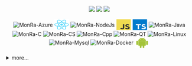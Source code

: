 <!--Hello
<h2><img src="https://emojis.slackmojis.com/emojis/images/1531849430/4246/blob-sunglasses.gif?1531849430" width="30"/> Hi 👋 , I'm MonRá! <img src="https://media.giphy.com/media/12oufCB0MyZ1Go/giphy.gif" width="50"></h2>
-->

<div>
  </p>
  <div align="center">
   <a href="https://www.facebook.com/ramon.chaib" target="_blank"><img src="https://img.shields.io/badge/-Facebook-%230077B5?style=for-the-badge&logo=facebook&logoColor=white" target="_blank"></a> 
  <a href="https://www.instagram.com/monrapps/" target="_blank"><img src="https://img.shields.io/badge/-Instagram-%23E4405F?style=for-the-badge&logo=instagram&logoColor=white" target="_blank"></a>
  <a href="https://www.linkedin.com/in/ramon-chaib-27007635/" target="_blank"><img src="https://img.shields.io/badge/-LinkedIn-%230077B5?style=for-the-badge&logo=linkedin&logoColor=white" target="_blank"></a>   
</div>
  
 <div style="display: inline_block" align="center"><br>
  <img align="center" alt="MonRa-Azure" height="30" width="40" src="https://cdn.jsdelivr.net/gh/devicons/devicon/icons/azure/azure-original.svg">
  <img align="center" alt="MonRa-React" height="30" width="40" src="https://raw.githubusercontent.com/devicons/devicon/master/icons/react/react-original.svg">
  <img align="center" alt="MonRa-NodeJs" height="30" width="40" src="https://cdn.jsdelivr.net/gh/devicons/devicon/icons/nodejs/nodejs-original.svg">
  <img align="center" alt="MonRa-Js" height="30" width="40" src="https://raw.githubusercontent.com/devicons/devicon/master/icons/javascript/javascript-original.svg">     <img align="center" alt="MonRa-Ts" height="30" width="40" src="https://raw.githubusercontent.com/devicons/devicon/master/icons/typescript/typescript-original.svg">
  <img align="center" alt="MonRa-Java" height="30" width="40" src="https://cdn.jsdelivr.net/gh/devicons/devicon/icons/java/java-original.svg">
  <img align="center" alt="MonRa-C" height="30" width="40" src="https://cdn.jsdelivr.net/gh/devicons/devicon/icons/c/c-original.svg">
  <img align="center" alt="MonRa-CS" height="30" width="40" src="https://cdn.jsdelivr.net/gh/devicons/devicon/icons/csharp/csharp-original.svg">
  <img align="center" alt="MonRa-Cpp" height="30" width="40" src="https://cdn.jsdelivr.net/gh/devicons/devicon/icons/cplusplus/cplusplus-original.svg">
  <img align="center" alt="MonRa-QT" height="30" width="40" src="https://cdn.jsdelivr.net/gh/devicons/devicon/icons/qt/qt-original.svg">
  <img align="center" alt="MonRa-Linux" height="30" width="40" src="https://cdn.jsdelivr.net/gh/devicons/devicon/icons/linux/linux-original.svg">
  <img align="center" alt="MonRa-Mysql" height="30" width="40" src="https://cdn.jsdelivr.net/gh/devicons/devicon/icons/mysql/mysql-original.svg">
  <img align="center" alt="MonRa-Docker" height="30" width="40" src="https://cdn.jsdelivr.net/gh/devicons/devicon/icons/docker/docker-original.svg">  
  <img align="center" alt="MonRa-Android" height="30" width="40" src="https://github.com/devicons/devicon/blob/master/icons/android/android-original.svg">
  
</div>
</a>

</br>
<!--
[![github activity graph](https://activity-graph.herokuapp.com/graph?username=monrapps&theme=chartreuse-dark)](https://github.com/monrapps/)
-->
<div>
<details>
      <summary>more...</summary>
      
<!--
### <img src="https://media.giphy.com/media/VgCDAzcKvsR6OM0uWg/giphy.gif" width="50"> A little more about me...  

```javascript
const monra = {
    pronouns: "He" | "Him",
    code: ["any"],
    askMeAbout: ["any"],
    technologies: {
        backEnd: {
            js: ["any"],
        },
        mobileApp: {
            native: ["Android Development"]
        },
        devOps: ["AWS", "Docker🐳", "Route53", "Nginx"],
        databases: ["mongo", "MySql", "sqlite"],
        misc: ["Firebase", "Socket.IO", "selenium", "open-cv", "php", "SuiteApp"]
    },
    architecture: ["Serverless Architecture", "Progressive web applications", "Single page applications"],
    currentFocus: "Building Robots to ease opertations",
    funFact: "There are two ways to write error-free programs; only the third one works"
};
```
-->

---
<!--START_SECTION:waka-->
![Code Time](http://img.shields.io/badge/Code%20Time-924%20hrs%2038%20mins-blue)

![Profile Views](http://img.shields.io/badge/Profile%20Views-0-blue)

![Lines of code](https://img.shields.io/badge/From%20Hello%20World%20I%27ve%20Written-3.1%20million%20lines%20of%20code-blue)

**🐱 My GitHub Data** 

> 📦 43.5 kB Used in GitHub's Storage 
 > 
> 🏆 2,251 Contributions in the Year 2024
 > 
> 🚫 Not Opted to Hire
 > 
> 📜 23 Public Repositories 
 > 
> 🔑 18 Private Repositories 
 > 
**I'm an Early 🐤** 

```text
🌞 Morning                8616 commits        █████████░░░░░░░░░░░░░░░░   35.27 % 
🌆 Daytime                11363 commits       ████████████░░░░░░░░░░░░░   46.52 % 
🌃 Evening                3687 commits        ████░░░░░░░░░░░░░░░░░░░░░   15.09 % 
🌙 Night                  760 commits         █░░░░░░░░░░░░░░░░░░░░░░░░   03.11 % 
```
📅 **I'm Most Productive on Thursday** 

```text
Monday                   4534 commits        █████░░░░░░░░░░░░░░░░░░░░   18.56 % 
Tuesday                  4563 commits        █████░░░░░░░░░░░░░░░░░░░░   18.68 % 
Wednesday                4723 commits        █████░░░░░░░░░░░░░░░░░░░░   19.34 % 
Thursday                 5176 commits        █████░░░░░░░░░░░░░░░░░░░░   21.19 % 
Friday                   3244 commits        ███░░░░░░░░░░░░░░░░░░░░░░   13.28 % 
Saturday                 1279 commits        █░░░░░░░░░░░░░░░░░░░░░░░░   05.24 % 
Sunday                   907 commits         █░░░░░░░░░░░░░░░░░░░░░░░░   03.71 % 
```


📊 **This Week I Spent My Time On** 

```text
🕑︎ Time Zone: America/Sao_Paulo

💬 Programming Languages: 
TypeScript               4 hrs 33 mins       █████████░░░░░░░░░░░░░░░░   36.53 % 
Markdown                 2 hrs 40 mins       █████░░░░░░░░░░░░░░░░░░░░   21.45 % 
Other                    1 hr 56 mins        ████░░░░░░░░░░░░░░░░░░░░░   15.64 % 
Bash                     1 hr 27 mins        ███░░░░░░░░░░░░░░░░░░░░░░   11.70 % 
YAML                     35 mins             █░░░░░░░░░░░░░░░░░░░░░░░░   04.72 % 

🔥 Editors: 
VS Code                  12 hrs 27 mins      █████████████████████████   100.00 % 

🐱‍💻 Projects: 
wlm-frontend             4 hrs 46 mins       ██████████░░░░░░░░░░░░░░░   38.28 % 
Markdown                 2 hrs 25 mins       █████░░░░░░░░░░░░░░░░░░░░   19.50 % 
wlm-infra                1 hr 58 mins        ████░░░░░░░░░░░░░░░░░░░░░   15.88 % 
gww-v6i                  1 hr 3 mins         ██░░░░░░░░░░░░░░░░░░░░░░░   08.46 % 
crypto-manager           45 mins             ██░░░░░░░░░░░░░░░░░░░░░░░   06.04 % 

💻 Operating System: 
WSL                      9 hrs 47 mins       ████████████████████░░░░░   78.52 % 
Windows                  2 hrs 40 mins       █████░░░░░░░░░░░░░░░░░░░░   21.48 % 
```

**I Mostly Code in C** 

```text
C                        14 repos            █████░░░░░░░░░░░░░░░░░░░░   20.90 % 
C++                      10 repos            ████░░░░░░░░░░░░░░░░░░░░░   14.93 % 
HTML                     6 repos             ██░░░░░░░░░░░░░░░░░░░░░░░   08.96 % 
Python                   4 repos             █░░░░░░░░░░░░░░░░░░░░░░░░   05.97 % 
Shell                    3 repos             █░░░░░░░░░░░░░░░░░░░░░░░░   04.48 % 
```



**Timeline**

![Lines of Code chart](https://raw.githubusercontent.com/monrapps/monrapps/master/assets/bar_graph.png)


 Last Updated on 06/11/2024 17:37:34 UTC
<!--END_SECTION:waka-->
